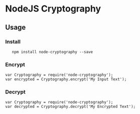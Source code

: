 # NodeJS Cryptography

## Usage

### Install
 ```
    npm install node-cryptography --save
 ```

### Encrypt
    var Cryptography = require('node-cryptography');
    var encrypted = Cryptography.encrypt('My Input Text');

### Decrypt
    var Cryptography = require('node-cryptography');
    var decrypted = Cryptography.decrypt('My Encrypted Text');
